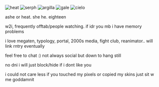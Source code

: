 ![heat](https://files.catbox.moe/5ny5lk.png) ![serph](https://files.catbox.moe/3lfbpf.png) ![argilla](https://files.catbox.moe/5835fv.png) ![gale](https://files.catbox.moe/wxhg73.png) ![cielo](https://files.catbox.moe/s18i0f.png)

ashe or heat. she he. eighteen

w2i, frequently offtab/people watching. if idr you mb i have memory problems

i love megaten, typology, portal, 2000s media, fight club, reanimator.. will link rntry eventually

feel free to chat :) not always social but down to hang still

no dni i will just block/hide if i dont like you

i could not care less if you touched my pixels or copied my skins just sit w me goddamnit

